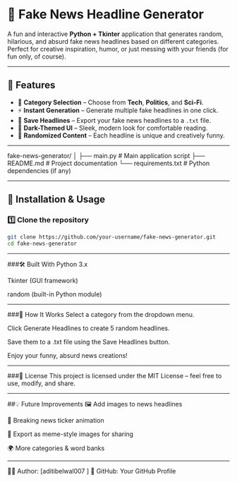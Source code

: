 # 📰 Fake News Headline Generator

A fun and interactive **Python + Tkinter** application that generates random, hilarious, and absurd fake news headlines based on different categories. Perfect for creative inspiration, humor, or just messing with your friends (for fun only, of course).

---

## 📌 Features
- 🎯 **Category Selection** – Choose from **Tech**, **Politics**, and **Sci-Fi**.
- ⚡ **Instant Generation** – Generate multiple fake headlines in one click.
- 💾 **Save Headlines** – Export your fake news headlines to a `.txt` file.
- 🎨 **Dark-Themed UI** – Sleek, modern look for comfortable reading.
- 🔄 **Randomized Content** – Each headline is unique and creatively funny.

---

fake-news-generator/
│
├── main.py # Main application script
├── README.md # Project documentation
└── requirements.txt # Python dependencies (if any)



---

## 🚀 Installation & Usage

### 1️⃣ Clone the repository
```bash
git clone https://github.com/your-username/fake-news-generator.git
cd fake-news-generator

```
----

###🛠 Built With
Python 3.x

Tkinter (GUI framework)

random (built-in Python module)

----

###🎯 How It Works
Select a category from the dropdown menu.

Click Generate Headlines to create 5 random headlines.

Save them to a .txt file using the Save Headlines button.

Enjoy your funny, absurd news creations!

---


###📜 License
This project is licensed under the MIT License – feel free to use, modify, and share.

----


##💡 Future Improvements
🖼 Add images to news headlines

📰 Breaking news ticker animation

📱 Export as meme-style images for sharing

🌍 More categories & word banks

----

👩‍💻 Author: [aditibelwal007 ]
📌 GitHub: Your GitHub Profile
